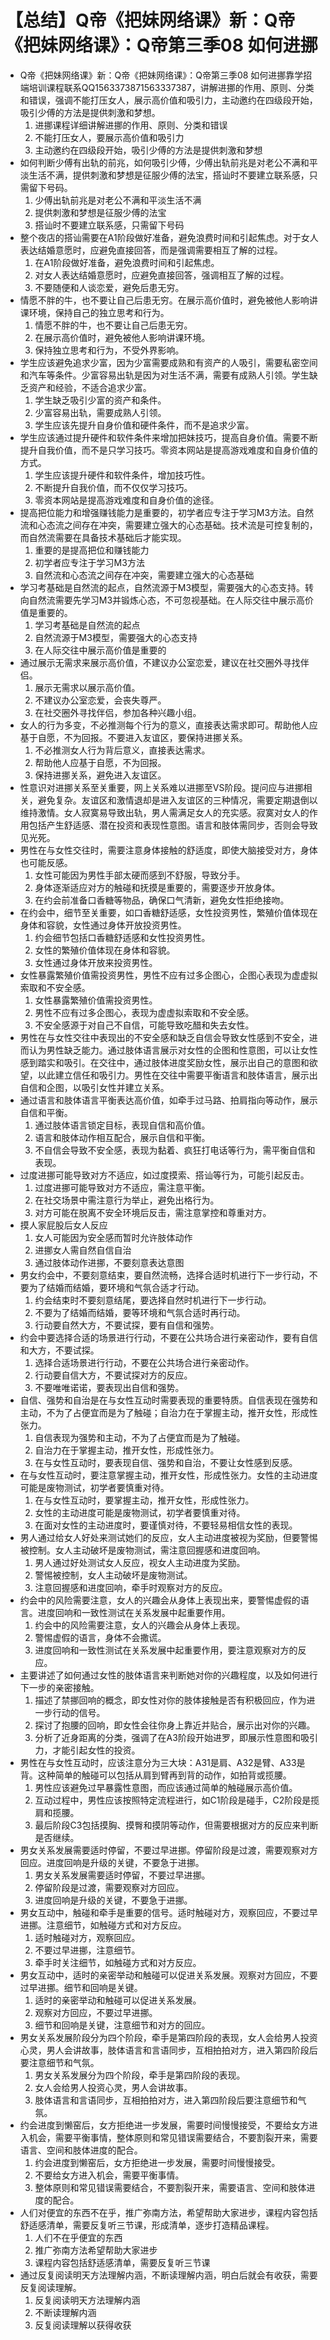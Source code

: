# 【总结】Q帝《把妹网络课》新：Q帝《把妹网络课》：Q帝第三季08 如何进挪

-   Q帝《把妹网络课》新：Q帝《把妹网络课》：Q帝第三季08 如何进挪靠学招端培训课程联系QQ1563373871563337387，讲解进挪的作用、原则、分类和错误，强调不能打压女人，展示高价值和吸引力，主动邀约在四级段开始，吸引少傅的方法是提供刺激和梦想。
    1.  进挪课程详细讲解进挪的作用、原则、分类和错误
    2.  不能打压女人，要展示高价值和吸引力
    3.  主动邀约在四级段开始，吸引少傅的方法是提供刺激和梦想
-   如何判断少傅有出轨的前兆，如何吸引少傅，少傅出轨前兆是对老公不满和平淡生活不满，提供刺激和梦想是征服少傅的法宝，搭讪时不要建立联系感，只需留下号码。
    1.  少傅出轨前兆是对老公不满和平淡生活不满
    2.  提供刺激和梦想是征服少傅的法宝
    3.  搭讪时不要建立联系感，只需留下号码
-   整个夜店的搭讪需要在A1阶段做好准备，避免浪费时间和引起焦虑。对于女人表达结婚意愿时，应避免直接回答，而是强调需要相互了解的过程。
    1.  在A1阶段做好准备，避免浪费时间和引起焦虑。
    2.  对女人表达结婚意愿时，应避免直接回答，强调相互了解的过程。
    3.  不要随便和人谈恋爱，避免后患无穷。
-   情愿不胖的牛，也不要让自己后患无穷。在展示高价值时，避免被他人影响讲课环境，保持自己的独立思考和行为。
    1.  情愿不胖的牛，也不要让自己后患无穷。
    2.  在展示高价值时，避免被他人影响讲课环境。
    3.  保持独立思考和行为，不受外界影响。
-   学生应该避免追求少富，因为少富需要成熟和有资产的人吸引，需要私密空间和汽车等条件。少富容易出轨是因为对生活不满，需要有成熟人引领。学生缺乏资产和经验，不适合追求少富。
    1.  学生缺乏吸引少富的资产和条件。
    2.  少富容易出轨，需要成熟人引领。
    3.  学生应该先提升自身价值和硬件条件，而不是追求少富。
-   学生应该通过提升硬件和软件条件来增加把妹技巧，提高自身价值。需要不断提升自我价值，而不是只学习技巧。零资本网站是提高游戏难度和自身价值的方式。
    1.  学生应该提升硬件和软件条件，增加技巧性。
    2.  不断提升自我价值，而不仅仅学习技巧。
    3.  零资本网站是提高游戏难度和自身价值的途径。
-   提高把位能力和增强赚钱能力是重要的，初学者应专注于学习M3方法。自然流和心态流之间存在冲突，需要建立强大的心态基础。技术流是可控复制的，而自然流需要在具备技术基础后才能实现。
    1.  重要的是提高把位和赚钱能力
    2.  初学者应专注于学习M3方法
    3.  自然流和心态流之间存在冲突，需要建立强大的心态基础
-   学习考基础是自然流的起点，自然流源于M3模型，需要强大的心态支持。转向自然流需要先学习M3并锻炼心态，不可忽视基础。在人际交往中展示高价值是重要的。
    1.  学习考基础是自然流的起点
    2.  自然流源于M3模型，需要强大的心态支持
    3.  在人际交往中展示高价值是重要的
-   通过展示无需求来展示高价值，不建议办公室恋爱，建议在社交圈外寻找伴侣。
    1.  展示无需求以展示高价值。
    2.  不建议办公室恋爱，会丧失尊严。
    3.  在社交圈外寻找伴侣，参加各种兴趣小组。
-   女人的行为多变，不必推测每个行为的意义，直接表达需求即可。帮助他人应基于自愿，不为回报。不要进入友谊区，要保持进挪关系。
    1.  不必推测女人行为背后意义，直接表达需求。
    2.  帮助他人应基于自愿，不为回报。
    3.  保持进挪关系，避免进入友谊区。
-   性意识对进挪关系至关重要，网上关系难以进挪至VS阶段。提问应与进挪相关，避免复杂。友谊区和激情退却是进入友谊区的三种情况，需要定期退倒以维持激情。女人寂寞易导致出轨，男人需满足女人的充实感。寂寞对女人的作用包括产生舒适感、潜在投资和表现性意图。语言和肢体需同步，否则会导致见光死。
-   男性在与女性交往时，需要注意身体接触的舒适度，即使大脑接受对方，身体也可能反感。
    1.  女性可能因为男性手部太硬而感到不舒服，导致分手。
    2.  身体逐渐适应对方的触碰和抚摸是重要的，需要逐步开放身体。
    3.  在约会前准备口香糖等物品，确保口气清新，避免女性拒绝接吻。
-   在约会中，细节至关重要，如口香糖舒适感，女性投资男性，繁殖价值体现在身体和容貌，女性通过身体开放投资男性。
    1.  约会细节包括口香糖舒适感和女性投资男性。
    2.  女性的繁殖价值体现在身体和容貌。
    3.  女性通过身体开放来投资男性。
-   女性暴露繁殖价值需投资男性，男性不应有过多企图心，企图心表现为虚虚拟索取和不安全感。
    1.  女性暴露繁殖价值需投资男性。
    2.  男性不应有过多企图心，表现为虚虚拟索取和不安全感。
    3.  不安全感源于对自己不自信，可能导致吃醋和失去女性。
-   男性在与女性交往中表现出的不安全感和缺乏自信会导致女性感到不安全，进而认为男性缺乏能力。通过肢体语言展示对女性的企图和性意图，可以让女性感到踏实和吸引。在交往中，通过肢体进度奖励女性，展示出自己的意图和欲望，以此建立信任和吸引力。男性在交往中需要平衡语言和肢体语言，展示出自信和企图，以吸引女性并建立关系。
-   通过语言和肢体语言平衡表达高价值，如牵手过马路、拍肩指向等动作，展示自信和平衡。
    1.  通过肢体语言锁定目标，表现自信和高价值。
    2.  语言和肢体动作相互配合，展示自信和平衡。
    3.  不自信会导致不安全感，表现为黏着、疯狂打电话等行为，需平衡自信和表现。
-   过度进挪可能导致对方不适应，如过度摸索、搭讪等行为，可能引起反击。
    1.  过度进挪可能导致对方不适应，需注意平衡。
    2.  在社交场景中需注意行为举止，避免出格行为。
    3.  对方可能在脱离不安全环境后反击，需注意掌控和尊重对方。
-   摸人家屁股后女人反应
    1.  女人可能因为安全感而暂时允许肢体动作
    2.  进挪女人需自然自信自治
    3.  通过肢体动作进挪，不要刻意表达意图
-   男女约会中，不要刻意结束，要自然流畅，选择合适时机进行下一步行动，不要为了结婚而结婚，要环境和气氛合适才行动。
    1.  约会结束时不要刻意结尾，要选择自然时机进行下一步行动。
    2.  不要为了结婚而结婚，要等环境和气氛合适时再行动。
    3.  行动要自然大方，不要试探，要有自信和强势。
-   约会中要选择合适的场景进行行动，不要在公共场合进行亲密动作，要有自信和大方，不要试探。
    1.  选择合适场景进行行动，不要在公共场合进行亲密动作。
    2.  行动要自信大方，不要试探对方的反应。
    3.  不要唯唯诺诺，要表现出自信和强势。
-   自信、强势和自治是在与女性互动时需要表现的重要特质。自信表现在强势和主动，不为了占便宜而是为了触碰；自治力在于掌握主动，推开女性，形成性张力。
    1.  自信表现为强势和主动，不为了占便宜而是为了触碰。
    2.  自治力在于掌握主动，推开女性，形成性张力。
    3.  在与女性互动时，要表现自信、强势和自治，不要让女性感到反感。
-   在与女性互动时，要注意掌握主动，推开女性，形成性张力。女性的主动进度可能是废物测试，初学者要慎重对待。
    1.  在与女性互动时，要掌握主动，推开女性，形成性张力。
    2.  女性的主动进度可能是废物测试，初学者要慎重对待。
    3.  在面对女性的主动进度时，要谨慎对待，不要轻易相信女性的表现。
-   男人通过给女人好处来测试她们的反应，女人主动进度被视为奖励，但要警惕被控制。女人主动破坏是废物测试，需注意回握感和进度回响。
    1.  男人通过好处测试女人反应，视女人主动进度为奖励。
    2.  警惕被控制，女人主动破坏是废物测试。
    3.  注意回握感和进度回响，牵手时观察对方的反应。
-   约会中的风险需要注意，女人的兴趣会从身体上表现出来，要警惕虚假的语言。进度回响和一致性测试在关系发展中起重要作用。
    1.  约会中的风险需要注意，女人的兴趣会从身体上表现。
    2.  警惕虚假的语言，身体不会撒谎。
    3.  进度回响和一致性测试在关系发展中起重要作用，要注意观察对方的反应。
-   主要讲述了如何通过女性的肢体语言来判断她对你的兴趣程度，以及如何进行下一步的亲密接触。
    1.  描述了禁挪回响的概念，即女性对你的肢体接触是否有积极回应，作为进一步行动的信号。
    2.  探讨了抱腰的回响，即女性会往你身上靠近并贴合，展示出对你的兴趣。
    3.  分析了近身距离的分类，强调了在A3阶段开始进罗，即展示性意图和吸引力，才能引起女性的投资。
-   男性在与女性互动时，应该注意分为三大块：A31是肩、A32是臂、A33是背。这种简单的触碰可以包括从肩到臂再到背的动作，如拍背或揽腰。
    1.  男性应该避免过早暴露性意图，而应该通过简单的触碰展示高价值。
    2.  互动过程中，男性应该按照特定流程进行，如C1阶段是碰手，C2阶段是揽肩和揽腰。
    3.  最后阶段C3包括摸胸、摸臀和摸阴等动作，但需要根据对方的反应来判断是否继续。
-   男女关系发展需要适时停留，不要过早进挪。停留阶段是过渡，需要观察对方回应。进度回响是升级的关键，不要急于进挪。
    1.  男女关系发展需要适时停留，不要过早进挪。
    2.  停留阶段是过渡，需要观察对方回应。
    3.  进度回响是升级的关键，不要急于进挪。
-   男女互动中，触碰和牵手是重要的信号。适时触碰对方，观察回应，不要过早进挪。注意细节，如触碰方式和对方反应。
    1.  适时触碰对方，观察回应。
    2.  不要过早进挪，注意细节。
    3.  牵手时关注细节，如触碰方式和对方反应。
-   男女互动中，适时的亲密举动和触碰可以促进关系发展。观察对方回应，不要过早进挪。细节和回响是关键。
    1.  适时的亲密举动和触碰可以促进关系发展。
    2.  观察对方回应，不要过早进挪。
    3.  细节和回响是关键，注意细节和对方的回应。
-   男女关系发展阶段分为四个阶段，牵手是第四阶段的表现，女人会给男人投资心灵，男人会讲故事，肢体语言和言语同步，互相拍拍对方，进入第四阶段后要注意细节和气氛。
    1.  男女关系发展分为四个阶段，牵手是第四阶段的表现。
    2.  女人会给男人投资心灵，男人会讲故事。
    3.  肢体语言和言语同步，互相拍拍对方，进入第四阶段后要注意细节和气氛。
-   约会进度到懒窑后，女方拒绝进一步发展，需要时间慢慢接受，不要给女方进入机会，需要平衡事情，整体原则和常见错误需要结合，不要割裂开来，需要语言、空间和肢体进度的配合。
    1.  约会进度到懒窑后，女方拒绝进一步发展，需要时间慢慢接受。
    2.  不要给女方进入机会，需要平衡事情。
    3.  整体原则和常见错误需要结合，不要割裂开来，需要语言、空间和肢体进度的配合。
-   人们对便宜的东西不在乎，推广弥南方法，希望帮助大家进步，课程内容包括舒适感清单，需要反复听三节课，形成清单，逐步打造精品课程。
    1.  人们不在乎便宜的东西
    2.  推广弥南方法希望帮助大家进步
    3.  课程内容包括舒适感清单，需要反复听三节课
-   通过反复阅读明天方法理解内涵，不断读理解内涵，明白后就会有收获，需要反复阅读理解。
    1.  反复阅读明天方法理解内涵
    2.  不断读理解内涵
    3.  反复阅读理解以获得收获